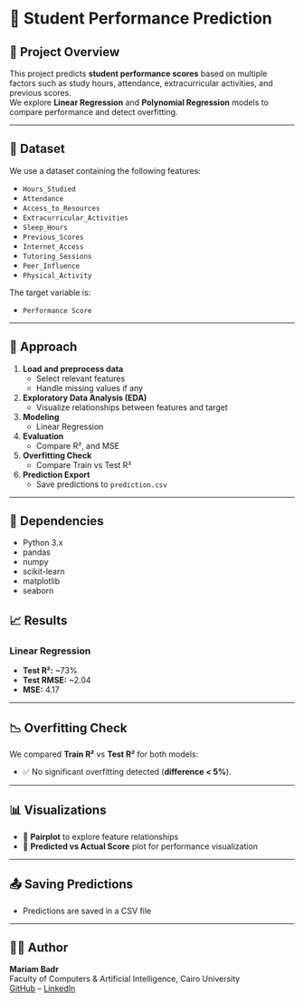 # 🎯 Student Performance Prediction

## 📌 Project Overview
This project predicts **student performance scores** based on multiple factors such as study hours, attendance, extracurricular activities, and previous scores.  
We explore **Linear Regression** and **Polynomial Regression** models to compare performance and detect overfitting.

---

## 📂 Dataset
We use a dataset containing the following features:

- `Hours_Studied`
- `Attendance`
- `Access_to_Resources`
- `Extracurricular_Activities`
- `Sleep_Hours`
- `Previous_Scores`
- `Internet_Access`
- `Tutoring_Sessions`
- `Peer_Influence`
- `Physical_Activity`

The target variable is:
- `Performance Score`

---

## 🧠 Approach
1. **Load and preprocess data**
   - Select relevant features
   - Handle missing values if any
2. **Exploratory Data Analysis (EDA)**
   - Visualize relationships between features and target
3. **Modeling**
   - Linear Regression
4. **Evaluation**
   - Compare R²,  and MSE
5. **Overfitting Check**
   - Compare Train vs Test R²
6. **Prediction Export**
   - Save predictions to `prediction.csv`

---

## 📌 Dependencies

- Python 3.x  
- pandas  
- numpy  
- scikit-learn  
- matplotlib  
- seaborn  
## 📈 Results

### **Linear Regression**
- **Test R²:** ~73%
- **Test RMSE:** ~2.04
- **MSE:** 4.17

---

## 📉 Overfitting Check
We compared **Train R²** vs **Test R²** for both models:  
- ✅ No significant overfitting detected (**difference < 5%**).

---

## 📊 Visualizations
- 📌 **Pairplot** to explore feature relationships  
- 📌 **Predicted vs Actual Score** plot for performance visualization  

---
## 📤 Saving Predictions

- Predictions are saved in a CSV file

---

## 👩‍💻 Author

**Mariam Badr**  
Faculty of Computers & Artificial Intelligence, Cairo University  
[GitHub](https://github.com/Mariam-Badr-MB) – [LinkedIn](https://www.linkedin.com/in/mariambadr13/)
